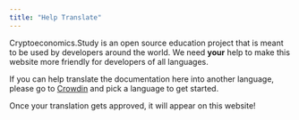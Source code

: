 ```yaml
---
title: "Help Translate"
---
```


Cryptoeconomics.Study is an open source education project that is meant to be used by developers around the world. We need **your** help to make this website more friendly for developers of all languages.

If you can help translate the documentation here into another language, please go to [Crowdin](https://crowdin.com/project/cryptoeconomics-study) and pick a language to get started.

Once your translation gets approved, it will appear on this website!

